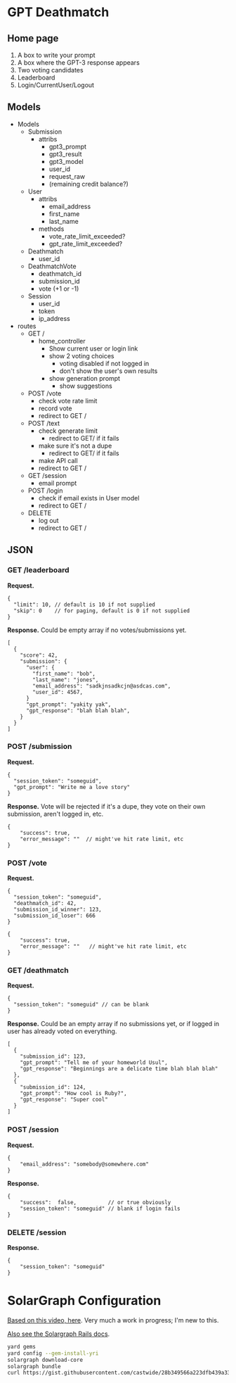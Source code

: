 # GPT Deathmatch


## Home page

1. A box to write your prompt
2. A box where the GPT-3 response appears
3. Two voting candidates
4. Leaderboard
5. Login/CurrentUser/Logout


## Models

* Models
    * Submission
        * attribs
            * gpt3_prompt
            * gpt3_result
            * gpt3_model
            * user_id
            * request_raw
            * (remaining credit balance?)
    * User
        * attribs
            * email_address
            * first_name
            * last_name
        * methods
            * vote_rate_limit_exceeded?
            * gpt_rate_limit_exceeded?
    * Deathmatch
        * user_id
    * DeathmatchVote
        * deathmatch_id
        * submission_id
        * vote (+1 or -1)
    * Session
        * user_id
        * token
        * ip_address
* routes
    * GET /
        * home_controller
            * Show current user or login link
            * show 2 voting choices
                * voting disabled if not logged in
                * don't show the user's own results
            * show generation prompt
                * show suggestions
    * POST /vote
        * check vote rate limit
        * record vote
        * redirect to GET /
    * POST /text
        * check generate limit
            * redirect to GET/ if it fails
        * make sure it's not a dupe
            * redirect to GET/ if it fails
        * make API call
        * redirect to GET /
    * GET /session
        * email prompt
    * POST /login
        * check if email exists in User model
        * redirect to GET /
    * DELETE
        * log out
        * redirect to GET /


## JSON

### GET /leaderboard

<b>Request.</b>
```json5
{
  "limit": 10, // default is 10 if not supplied
  "skip": 0    // for paging, default is 0 if not supplied
}
```

<b>Response.</b> Could be empty array if no votes/submissions yet.

```json5
[
  {
    "score": 42,
    "submission": {
      "user": {
        "first_name": "bob",
        "last_name": "jones",
        "email_address": "sadkjnsadkcjn@asdcas.com",
        "user_id": 4567,
      }
      "gpt_prompt": "yakity yak",
      "gpt_response": "blah blah blah",
    }
  }
]
```

### POST /submission

<b>Request.</b>
```json5
{
  "session_token": "someguid",
  "gpt_prompt": "Write me a love story"
}
```

<b>Response.</b> Vote will be rejected if it's a dupe, they vote on their own submission, aren't logged in, etc.
```json5
{
    "success": true,
    "error_message": ""  // might've hit rate limit, etc
}
```

### POST /vote

<b>Request.</b>
```json5
{
  "session_token": "someguid",
  "deathmatch_id": 42,
  "submission_id_winner": 123,
  "submission_id_loser": 666
}
```

```json5
{
    "success": true,
    "error_message": ""   // might've hit rate limit, etc
}
```

### GET /deathmatch

<b>Request.</b>
```json5
{
  "session_token": "someguid" // can be blank
}
```

<b>Response.</b> Could be an empty array if no submissions yet, or if logged in user has already voted on everything.

```json5
[
  {
    "submission_id": 123,
    "gpt_prompt": "Tell me of your homeworld Usul",
    "gpt_response": "Beginnings are a delicate time blah blah blah"
  },
  {
    "submission_id": 124,
    "gpt_prompt": "How cool is Ruby?",
    "gpt_response": "Super cool"
  }
]

```

### POST /session

<b>Request.</b>
```json5
{
    "email_address": "somebody@somewhere.com"
}
```

<b>Response.</b>
```json5
{
    "success":  false,          // or true obviously
    "session_token": "someguid" // blank if login fails
}
```

### DELETE /session
<b>Response.</b>
```json5
{
    "session_token": "someguid"
}
```

# SolarGraph Configuration

[Based on this video, here](https://www.youtube.com/watch?v=mkLDPpDSWng). Very much a work in progress; I'm new to this.

[Also see the Solargraph Rails docs](https://solargraph.org/guides/rails).

```bash
yard gems
yard config --gem-install-yri
solargraph download-core
solargraph bundle
curl https://gist.githubusercontent.com/castwide/28b349566a223dfb439a337aea29713e/raw/715473535f11cf3eeb9216d64d01feac2ea37ac0/rails.rb > config/definitions.rb
```
